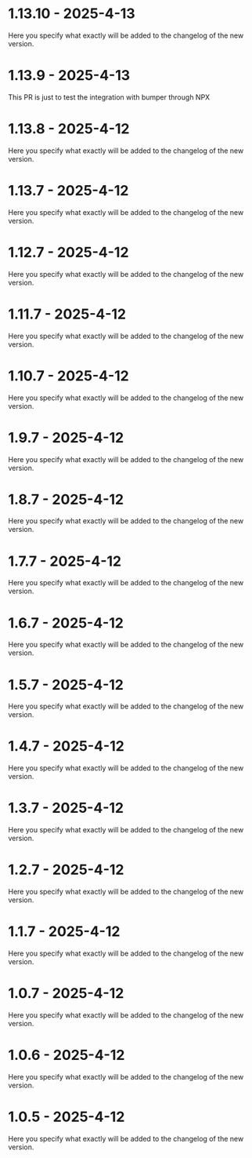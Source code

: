 # 1.13.10 - 2025-4-13

Here you specify what exactly will be added to the changelog of the new version.


# 1.13.9 - 2025-4-13

This PR is just to test the integration with bumper through NPX


# 1.13.8 - 2025-4-12

Here you specify what exactly will be added to the changelog of the new version.


# 1.13.7 - 2025-4-12

Here you specify what exactly will be added to the changelog of the new version.


# 1.12.7 - 2025-4-12

Here you specify what exactly will be added to the changelog of the new version.


# 1.11.7 - 2025-4-12

Here you specify what exactly will be added to the changelog of the new version.


# 1.10.7 - 2025-4-12

Here you specify what exactly will be added to the changelog of the new version.


# 1.9.7 - 2025-4-12

Here you specify what exactly will be added to the changelog of the new version.


# 1.8.7 - 2025-4-12

Here you specify what exactly will be added to the changelog of the new version.


# 1.7.7 - 2025-4-12

Here you specify what exactly will be added to the changelog of the new version.


# 1.6.7 - 2025-4-12

Here you specify what exactly will be added to the changelog of the new version.


# 1.5.7 - 2025-4-12

Here you specify what exactly will be added to the changelog of the new version.


# 1.4.7 - 2025-4-12

Here you specify what exactly will be added to the changelog of the new version.


# 1.3.7 - 2025-4-12

Here you specify what exactly will be added to the changelog of the new version.


# 1.2.7 - 2025-4-12

Here you specify what exactly will be added to the changelog of the new version.


# 1.1.7 - 2025-4-12

Here you specify what exactly will be added to the changelog of the new version.


# 1.0.7 - 2025-4-12

Here you specify what exactly will be added to the changelog of the new version.


# 1.0.6 - 2025-4-12

Here you specify what exactly will be added to the changelog of the new version.


# 1.0.5 - 2025-4-12

Here you specify what exactly will be added to the changelog of the new version.


